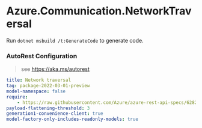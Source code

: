 # Azure.Communication.NetworkTraversal

Run `dotnet msbuild /t:GenerateCode` to generate code.

### AutoRest Configuration
> see https://aka.ms/autorest

``` yaml
title: Network traversal
tag: package-2022-03-01-preview
model-namespace: false
require:
    - https://raw.githubusercontent.com/Azure/azure-rest-api-specs/6282e522ef78366170de518e76b8adb0e27563a2/specification/communication/data-plane/NetworkTraversal/readme.md
payload-flattening-threshold: 3
generation1-convenience-client: true
model-factory-only-includes-readonly-models: true
```
